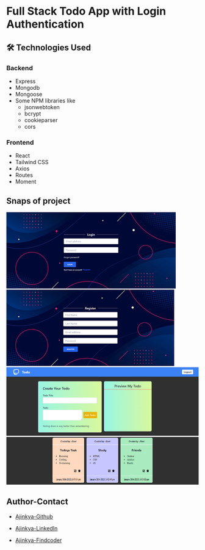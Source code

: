 # Full Stack Todo App with Login Authentication

## 🛠 Technologies Used

### Backend

- Express
- Mongodb
- Mongoose
- Some NPM libraries like
  - jsonwebtoken
  - bcrypt
  - cookieparser
  - cors

### Frontend

- React
- Tailwind CSS
- Axios
- Routes
- Moment

## Snaps of project

![alt SS](assets/SS3.PNG)
![alt SS](assets/SS4.PNG)
![alt SS](assets/SS1.png)
![alt SS](assets/SS2.png)

## Author-Contact

- [Ajinkya-Github](https://github.com/AjinkyaVeer007)

- [Ajinkya-LinkedIn](https://www.linkedin.com/in/ajinkya-veer-0ba100238/)

- [Ajinkya-Findcoder](https://www.findcoder.io/u/ajinkya_veer)
